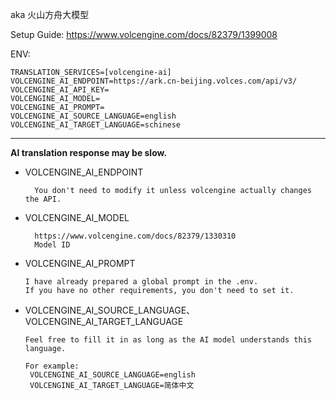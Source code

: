 aka 火山方舟大模型

Setup Guide: https://www.volcengine.com/docs/82379/1399008

ENV:
```
TRANSLATION_SERVICES=[volcengine-ai]
VOLCENGINE_AI_ENDPOINT=https://ark.cn-beijing.volces.com/api/v3/  
VOLCENGINE_AI_API_KEY=
VOLCENGINE_AI_MODEL=  
VOLCENGINE_AI_PROMPT=  
VOLCENGINE_AI_SOURCE_LANGUAGE=english  
VOLCENGINE_AI_TARGET_LANGUAGE=schinese
```
---
**AI translation response may be slow.**

- VOLCENGINE_AI_ENDPOINT

		You don't need to modify it unless volcengine actually changes the API.

- VOLCENGINE_AI_MODEL

		https://www.volcengine.com/docs/82379/1330310
		Model ID

-   VOLCENGINE_AI_PROMPT

		I have already prepared a global prompt in the .env. 
		If you have no other requirements, you don't need to set it.

-   VOLCENGINE_AI_SOURCE_LANGUAGE、 VOLCENGINE_AI_TARGET_LANGUAGE

		Feel free to fill it in as long as the AI model understands this language.
		
		For example: 
		 VOLCENGINE_AI_SOURCE_LANGUAGE=english
		 VOLCENGINE_AI_TARGET_LANGUAGE=简体中文